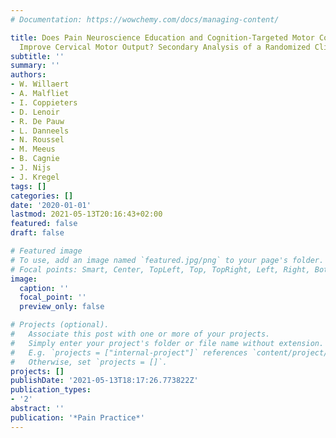 ```yaml
---
# Documentation: https://wowchemy.com/docs/managing-content/

title: Does Pain Neuroscience Education and Cognition-Targeted Motor Control Training
  Improve Cervical Motor Output? Secondary Analysis of a Randomized Clinical Trial
subtitle: ''
summary: ''
authors:
- W. Willaert
- A. Malfliet
- I. Coppieters
- D. Lenoir
- R. De Pauw
- L. Danneels
- N. Roussel
- M. Meeus
- B. Cagnie
- J. Nijs
- J. Kregel
tags: []
categories: []
date: '2020-01-01'
lastmod: 2021-05-13T20:16:43+02:00
featured: false
draft: false

# Featured image
# To use, add an image named `featured.jpg/png` to your page's folder.
# Focal points: Smart, Center, TopLeft, Top, TopRight, Left, Right, BottomLeft, Bottom, BottomRight.
image:
  caption: ''
  focal_point: ''
  preview_only: false

# Projects (optional).
#   Associate this post with one or more of your projects.
#   Simply enter your project's folder or file name without extension.
#   E.g. `projects = ["internal-project"]` references `content/project/deep-learning/index.md`.
#   Otherwise, set `projects = []`.
projects: []
publishDate: '2021-05-13T18:17:26.773822Z'
publication_types:
- '2'
abstract: ''
publication: '*Pain Practice*'
---
```

